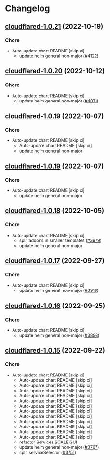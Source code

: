 # Changelog



## [cloudflared-1.0.21](https://github.com/truecharts/charts/compare/cloudflareddns-1.0.29...cloudflared-1.0.21) (2022-10-19)

### Chore

- Auto-update chart README [skip ci]
  - update helm general non-major ([#4122](https://github.com/truecharts/charts/issues/4122))




## [cloudflared-1.0.20](https://github.com/truecharts/charts/compare/cloudflareddns-1.0.28...cloudflared-1.0.20) (2022-10-12)

### Chore

- Auto-update chart README [skip ci]
  - update helm general non-major ([#4071](https://github.com/truecharts/charts/issues/4071))




## [cloudflared-1.0.19](https://github.com/truecharts/charts/compare/cloudflared-1.0.18...cloudflared-1.0.19) (2022-10-07)

### Chore

- Auto-update chart README [skip ci]
  - Auto-update chart README [skip ci]
  - update helm general non-major




## [cloudflared-1.0.19](https://github.com/truecharts/charts/compare/cloudflared-1.0.18...cloudflared-1.0.19) (2022-10-07)

### Chore

- Auto-update chart README [skip ci]
  - update helm general non-major




## [cloudflared-1.0.18](https://github.com/truecharts/charts/compare/cloudflared-1.0.17...cloudflared-1.0.18) (2022-10-05)

### Chore

- Auto-update chart README [skip ci]
  - split addons in smaller templates ([#3979](https://github.com/truecharts/charts/issues/3979))
  - update helm general non-major




## [cloudflared-1.0.17](https://github.com/truecharts/charts/compare/cloudflared-1.0.16...cloudflared-1.0.17) (2022-09-27)

### Chore

- Auto-update chart README [skip ci]
  - update helm general non-major ([#3918](https://github.com/truecharts/charts/issues/3918))




## [cloudflared-1.0.16](https://github.com/truecharts/charts/compare/cloudflared-1.0.15...cloudflared-1.0.16) (2022-09-25)

### Chore

- Auto-update chart README [skip ci]
  - update helm general non-major ([#3898](https://github.com/truecharts/charts/issues/3898))




## [cloudflared-1.0.15](https://github.com/truecharts/charts/compare/cloudflareddns-1.0.20...cloudflared-1.0.15) (2022-09-22)

### Chore

- Auto-update chart README [skip ci]
  - Auto-update chart README [skip ci]
  - Auto-update chart README [skip ci]
  - Auto-update chart README [skip ci]
  - Auto-update chart README [skip ci]
  - Auto-update chart README [skip ci]
  - Auto-update chart README [skip ci]
  - Auto-update chart README [skip ci]
  - Auto-update chart README [skip ci]
  - Auto-update chart README [skip ci]
  - Auto-update chart README [skip ci]
  - Auto-update chart README [skip ci]
  - Auto-update chart README [skip ci]
  - refactor Services SCALE GUI
  - update helm general non-major ([#3767](https://github.com/truecharts/charts/issues/3767))
  - split serviceSelector ([#3751](https://github.com/truecharts/charts/issues/3751))



